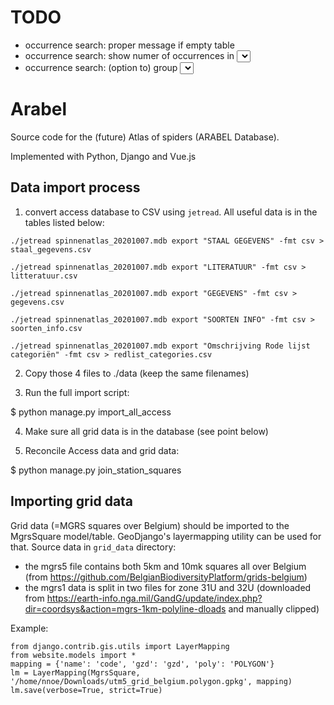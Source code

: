 # TODO
- occurrence search: proper message if empty table
- occurrence search: show numer of occurrences in <select>?
- occurrence search: (option to) group <select> by family


# Arabel

Source code for the (future) Atlas of spiders (ARABEL Database). 

Implemented with Python, Django and Vue.js

## Data import process

1) convert access database to CSV using `jetread`. All useful data is in the tables listed below:

```
./jetread spinnenatlas_20201007.mdb export "STAAL GEGEVENS" -fmt csv > staal_gegevens.csv

./jetread spinnenatlas_20201007.mdb export "LITERATUUR" -fmt csv > litteratuur.csv

./jetread spinnenatlas_20201007.mdb export "GEGEVENS" -fmt csv > gegevens.csv

./jetread spinnenatlas_20201007.mdb export "SOORTEN INFO" -fmt csv > soorten_info.csv

./jetread spinnenatlas_20201007.mdb export "Omschrijving Rode lijst categoriën" -fmt csv > redlist_categories.csv
```

2) Copy those 4 files to ./data (keep the same filenames)

3) Run the full import script:

  $ python manage.py import_all_access

4) Make sure all grid data is in the database (see point below)

5) Reconcile Access data and grid data:

  $ python manage.py join_station_squares

## Importing grid data

Grid data (=MGRS squares over Belgium) should be imported to the MgrsSquare model/table.
GeoDjango's layermapping utility can be used for that. Source data in `grid_data` directory:
  - the mgrs5 file contains both 5km and 10mk squares all over Belgium (from https://github.com/BelgianBiodiversityPlatform/grids-belgium)
  - the mgrs1 data is split in two files for zone 31U and 32U (downloaded from https://earth-info.nga.mil/GandG/update/index.php?dir=coordsys&action=mgrs-1km-polyline-dloads and manually clipped)

Example:

    from django.contrib.gis.utils import LayerMapping
    from website.models import *
    mapping = {'name': 'code', 'gzd': 'gzd', 'poly': 'POLYGON'}
    lm = LayerMapping(MgrsSquare, '/home/nnoe/Downloads/utm5_grid_belgium.polygon.gpkg', mapping)
    lm.save(verbose=True, strict=True)
